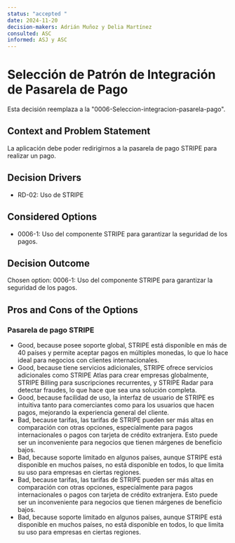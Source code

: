 ```yaml
---
status: "accepted "
date: 2024-11-20
decision-makers: Adrián Muñoz y Delia Martínez
consulted: ASC
informed: ASJ y ASC
---
```


# Selección de Patrón de Integración de Pasarela de Pago

Esta decisión reemplaza a la "0006-Seleccion-integracion-pasarela-pago". 

## Context and Problem Statement

La aplicación debe poder redirigirnos a la pasarela de pago STRIPE para realizar un pago.

## Decision Drivers

* RD-02: Uso de STRIPE 

## Considered Options

* 0006-1: Uso del componente STRIPE para garantizar la seguridad de los pagos.

## Decision Outcome

Chosen option: 0006-1: Uso del componente STRIPE para garantizar la seguridad de los pagos.

## Pros and Cons of the Options

### Pasarela de pago STRIPE

* Good, because posee soporte global, STRIPE está disponible en más de 40 países y permite aceptar pagos en múltiples monedas, lo que lo hace ideal para negocios con clientes internacionales.
* Good, because tiene servicios adicionales, STRIPE ofrece servicios adicionales como STRIPE Atlas para crear empresas globalmente, STRIPE Billing para suscripciones recurrentes, y STRIPE Radar para detectar fraudes, lo que hace que sea una solución completa.
* Good, because facilidad de uso, la interfaz de usuario de STRIPE es intuitiva tanto para comerciantes como para los usuarios que hacen pagos, mejorando la experiencia general del cliente.
* Bad, because tarifas, las tarifas de STRIPE pueden ser más altas en comparación con otras opciones, especialmente para pagos internacionales o pagos con tarjeta de crédito extranjera. Esto puede ser un inconveniente para negocios que tienen márgenes de beneficio bajos.
* Bad, because soporte limitado en algunos países, aunque STRIPE está disponible en muchos países, no está disponible en todos, lo que limita su uso para empresas en ciertas regiones.
* Bad, because tarifas, las tarifas de STRIPE pueden ser más altas en comparación con otras opciones, especialmente para pagos internacionales o pagos con tarjeta de crédito extranjera. Esto puede ser un inconveniente para negocios que tienen márgenes de beneficio bajos.
* Bad, because soporte limitado en algunos países, aunque STRIPE está disponible en muchos países, no está disponible en todos, lo que limita su uso para empresas en ciertas regiones.
